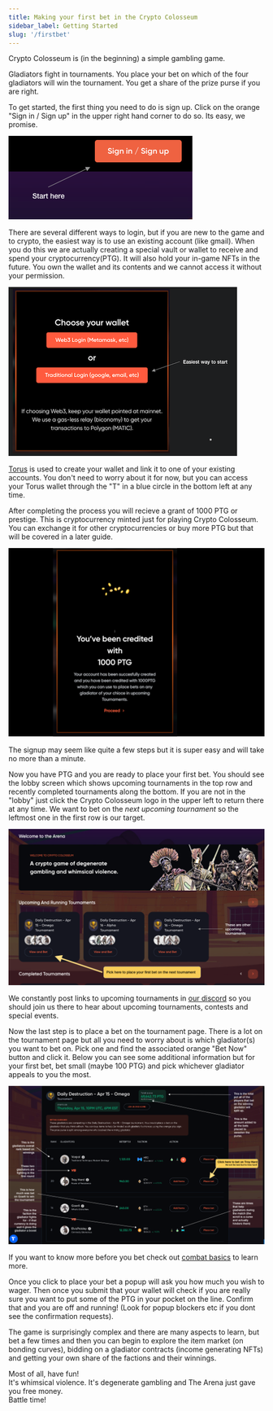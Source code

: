 ```yaml
---
title: Making your first bet in the Crypto Colosseum
sidebar_label: Getting Started
slug: '/firstbet'
---
```


Crypto Colosseum is (in the beginning) a simple gambling game.

Gladiators fight in tournaments.  You place your bet on which of the four gladiators will win the tournament.  You get a share of the prize purse if you are right.

To get started, the first thing you need to do is sign up.  Click on the orange "Sign in / Sign up" in the upper right hand corner to do so. Its easy, we promise.

![image](signIn.png)

There are several different ways to login, but if you are new to the game and to crypto, the easiest way is to use an existing account (like gmail).  When you do this we are actually creating a special vault or wallet to receive and spend your cryptocurrency(PTG).  It will also hold your in-game NFTs in the future.  You own the wallet and its contents and we cannot access it without your permission.

![image](picktraditional.png)

[Torus](https://tor.us) is used to create your wallet and link it to one of your existing accounts.  You don't need to worry about it for now, but you can access your Torus wallet through the "T" in a blue circle in the bottom left at any time.

After completing the process you will recieve a grant of 1000 PTG or prestige.  This is cryptocurrency minted just for playing Crypto Colosseum.  You can exchange it for other cryptocurrencies or buy more PTG but that will be covered in a later guide.

![image](yougotptg.png)

The signup may seem like quite a few steps but it is super easy and will take no more than a minute.

Now you have PTG and you are ready to place your first bet.  You should see the lobby screen which shows upcoming tournaments in the top row and recently completed tournaments along the bottom. If you are not in the "lobby" just click the Crypto Colosseum logo in the upper left to return there at any time.   We want to bet on the *next upcoming tournament* so the leftmost one in the first row is our target.

![image](lobby.png)

We constantly post links to upcoming tournaments in [our discord](https://discord.gg/Z2S3EtQKCn) so you should join us there to hear about upcoming tournaments, contests and special events.

Now the last step is to place a bet on the tournament page.  There is a lot on the tournament page but all you need to worry about is which gladiator(s) you want to bet on.  Pick one and find the associated orange "Bet Now" button and click it.  Below you can see some additional information but for your first bet, bet small (maybe 100 PTG) and pick whichever gladiator appeals to you the most.

![image](tournament.png)

If you want to know more before you bet check out [combat basics](https://docs.cryptocolosseum.com/gamemechanics/combatexample) to learn more.

Once you click to place your bet a popup will ask you how much you wish to wager.  Then once you submit that your wallet will check if you are really sure you want to put some of the PTG in your pocket on the line.  Confirm that and you are off and running!  (Look for popup blockers etc if you dont see the confirmation requests).

The game is surprisingly complex and there are many aspects to learn, but bet a few times and then you can begin to explore the item market (on bonding curves), bidding on a gladiator contracts (income generating NFTs) and getting your own share of the factions and their winnings.

Most of all, have fun!  
It's whimsical violence.  It's degenerate gambling and The Arena just gave you free money.  
Battle time!
